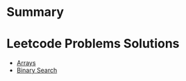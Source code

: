 # Summary

# Leetcode Problems Solutions
- [Arrays](./leetcode_notes/arrays_1.md)
- [Binary Search](./leetcode_notes/binary_search.md)
